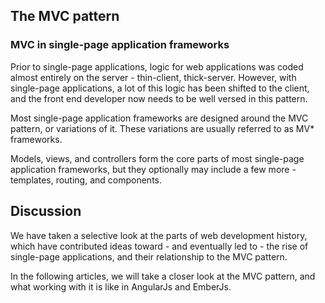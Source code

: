 ## The MVC pattern

### MVC in single-page application frameworks

Prior to single-page applications,
logic for web applications was coded almost entirely on the server - thin-client, thick-server.
However, with single-page applications,
a lot of this logic has been shifted to the client,
and the front end developer now needs to be well versed in this pattern.

Most single-page application frameworks are designed around the MVC pattern,
or variations of it.
These variations are usually referred to as MV\* frameworks.

Models, views, and controllers form the core parts of most single-page application frameworks,
but they optionally may include a few more -
templates, routing, and components.

## Discussion

We have taken a selective look at the parts of web development history,
which have contributed ideas toward - and eventually led to -
the rise of single-page applications, and their relationship to the MVC pattern.

In the following articles, we will take a closer look at the MVC pattern,
and what working with it is like in AngularJs and EmberJs.
